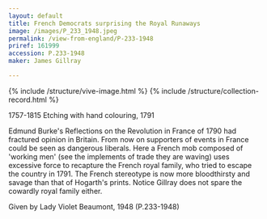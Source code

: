 ```yaml
---
layout: default
title: French Democrats surprising the Royal Runaways
image: /images/P_233_1948.jpeg
permalink: /view-from-england/P-233-1948
priref: 161999
accession: P.233-1948
maker: James Gillray

---
```

{% include /structure/vive-image.html %}
{% include /structure/collection-record.html %}

1757-1815
Etching with hand colouring, 1791

Edmund Burke's Reflections on the Revolution in France of 1790 had fractured opinion in Britain. From now on supporters of events in France could be seen as dangerous liberals. Here a French mob composed of 'working men' (see the implements of trade they are waving) uses excessive force to recapture the French royal family, who tried to escape the country in 1791. The French stereotype is now more bloodthirsty and savage than that of Hogarth's prints. Notice Gillray does not spare the cowardly royal family either.

Given by Lady Violet Beaumont, 1948 (P.233-1948)
